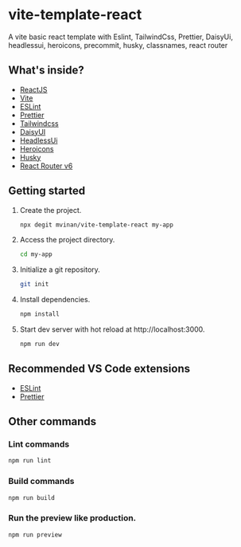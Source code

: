 # vite-template-react
A vite basic react template with Eslint, TailwindCss, Prettier, DaisyUi, headlessui, heroicons, precommit, husky, classnames, react router

## What's inside?

- [ReactJS](https://reactjs.org)
- [Vite](https://vitejs.dev)
- [ESLint](https://eslint.org)
- [Prettier](https://prettier.io)
- [Tailwindcss](https://tailwindcss.com)
- [DaisyUI](https://daisyui.com)
- [HeadlessUi](https://headlessui.dev)
- [Heroicons](https://heroicons.com)
- [Husky](https://typicode.github.io/husky/#/)
- [React Router v6](https://reactrouter.com/)

## Getting started

1. Create the project.

   ```bash
   npx degit mvinan/vite-template-react my-app
   ```

2. Access the project directory.

   ```bash
   cd my-app
   ```

3. Initialize a git repository.

   ```bash
   git init
   ```

4. Install dependencies.

   ```bash
   npm install
   ```

5. Start dev server with hot reload at http://localhost:3000.
   ```bash
   npm run dev
   ```

## Recommended VS Code extensions

- [ESLint](https://marketplace.visualstudio.com/items?itemName=dbaeumer.vscode-eslint)
- [Prettier](https://marketplace.visualstudio.com/items?itemName=esbenp.prettier-vscode)

## Other commands

### Lint commands

```bash
npm run lint
```

### Build commands

```bash
npm run build
```

### Run the preview like production.

```bash
npm run preview
```

